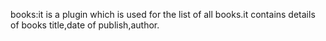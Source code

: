 books:it is  a plugin which is used for the list of all books.it contains details of books title,date of publish,author.
